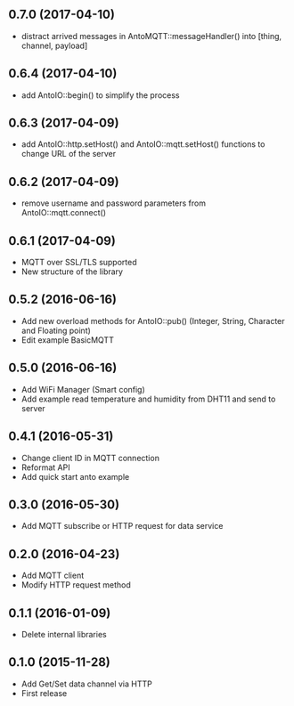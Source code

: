 ## 0.7.0 (2017-04-10)
* distract arrived messages in AntoMQTT::messageHandler() into [thing, channel, payload]
## 0.6.4 (2017-04-10)
* add AntoIO::begin() to simplify the process
## 0.6.3 (2017-04-09)
* add AntoIO::http.setHost() and AntoIO::mqtt.setHost() functions to change URL of the server
## 0.6.2 (2017-04-09)
* remove username and password parameters from AntoIO::mqtt.connect()
## 0.6.1 (2017-04-09)
* MQTT over SSL/TLS supported
* New structure of the library
## 0.5.2 (2016-06-16)
* Add new overload methods for AntoIO::pub() (Integer, String, Character and Floating point)
* Edit example BasicMQTT
## 0.5.0 (2016-06-16)
* Add WiFi Manager (Smart config)
* Add example read temperature and humidity from DHT11 and send to server
## 0.4.1 (2016-05-31)
* Change client ID in MQTT connection
* Reformat API
* Add quick start anto example
## 0.3.0 (2016-05-30)
* Add MQTT subscribe or HTTP request for data service
## 0.2.0 (2016-04-23)
* Add MQTT client
* Modify HTTP request method
## 0.1.1 (2016-01-09)
* Delete internal libraries
## 0.1.0 (2015-11-28)
* Add Get/Set data channel via HTTP
* First release
